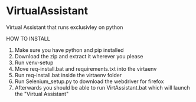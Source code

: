 # VirtualAssistant
Virtual Assistant that runs exclusivley on python


HOW TO INSTALL

1. Make sure you have python and pip installed
2. Download the zip and extract it wherever you please
3. Run venv-setup
4. Move req-install.bat and requirements.txt into the virtaenv
5. Run req-install.bat inside the virtaenv folder
6. Run Selenium_setup.py to download the webdriver for firefox
7. Afterwards you should be able to run VirtAssistant.bat which will launch the "Virtual Assistant"
